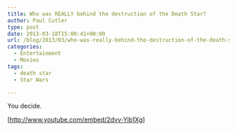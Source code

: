 ```yaml
---
title: Who was REALLY behind the destruction of the Death Star?
author: Paul Cutler
type: post
date: 2013-03-18T15:00:41+00:00
url: /blog/2013/03/who-was-really-behind-the-destruction-of-the-death-star/
categories:
  - Entertainment
  - Movies
tags:
  - death star
  - Star Wars

---
```

You decide.

[http://www.youtube.com/embed/2dvv-Yib1Xg]